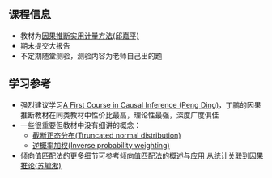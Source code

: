 ## 课程信息

- 教材为[因果推断实用计量方法(邱嘉平)](https://book.douban.com/subject/35177003/)
- 期末提交大报告
- 不定期随堂测验，测验内容为老师自己出的题

## 学习参考

- 强烈建议学习[A First Course in Causal Inference (Peng Ding)](https://arxiv.org/abs/2305.18793)，丁鹏的因果推断教材在同类教材中性价比最高，理论性最强，深度广度俱佳
- 一些很重要但教材中没有细讲的概念：
    - [截断正态分布(Ttruncated normal distribution)](https://en.wikipedia.org/wiki/Truncated_normal_distribution)
    - [逆概率加权(Inverse probability weighting)](https://en.wikipedia.org/wiki/Inverse_probability_weighting)
- 倾向值匹配法的更多细节可参考[倾向值匹配法的概述与应用 从统计关联到因果推论(苏毓淞)](https://book.douban.com/subject/27192905/)
